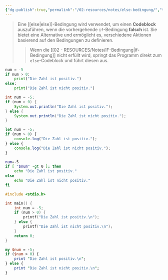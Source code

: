 ```yaml
---
{"dg-publish":true,"permalink":"/02-resources/notes/else-bedingung/","tags":["code"]}
---
```


>Eine [[else\|else]]-Bedingung wird verwendet, um einen **Codeblock** auszuführen, wenn die vorhergehende `if`-Bedingung **falsch** ist. 
>Sie bietet eine Alternative und ermöglicht es, verschiedene Aktionen basierend auf den Bedingungen zu definieren.
>>Wenn die [[02 - RESOURCES/Notes/IF-Bedingung\|if-Bedingung]] nicht erfüllt wird, springt das Programm direkt zum `else`-Codeblock und führt diesen aus.

```python
num = -5
if num > 0:
    print("Die Zahl ist positiv.")
else:
    print("Die Zahl ist nicht positiv.")
```

```java
int num = -5;
if (num > 0) {
    System.out.println("Die Zahl ist positiv.");
} else {
    System.out.println("Die Zahl ist nicht positiv.");
}
```

```js
let num = -5;
if (num > 0) {
    console.log("Die Zahl ist positiv.");
} else {
    console.log("Die Zahl ist nicht positiv.");
}
```

```bash
num=-5
if [ "$num" -gt 0 ]; then
    echo "Die Zahl ist positiv."
else
    echo "Die Zahl ist nicht positiv."
fi
```

```c
#include <stdio.h>

int main() {
    int num = -5;
    if (num > 0) {
        printf("Die Zahl ist positiv.\n");
    } else {
        printf("Die Zahl ist nicht positiv.\n");
    }
    return 0;
}
```

```perl
my $num = -5;
if ($num > 0) {
    print "Die Zahl ist positiv.\n";
} else {
    print "Die Zahl ist nicht positiv.\n";
}
```